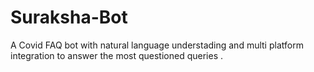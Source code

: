 # Suraksha-Bot
A Covid FAQ bot with natural language understading and multi platform integration to answer the most questioned queries .
